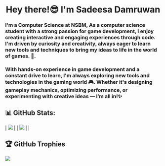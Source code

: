 <h1 align="center">Hey there!😎 I'm Sadeesa Damruwan</h1>
<h3>I'm a Computer Science at NSBM, As a computer science student with a strong passion for game development, I enjoy creating interactive and engaging experiences through code. I'm driven by curiosity and creativity, always eager to learn new tools and techniques to bring my ideas to life in the world of games. 🚀.</h3>

<h3>With hands-on experience in game development and a constant drive to learn, I'm always exploring new tools and technologies in the gaming world 🎮. Whether it's designing gameplay mechanics, optimizing performance, or experimenting with creative ideas — I’m all in!✨</h3>

## 📊 GitHub Stats:
 | ![](https://github-readme-streak-stats.herokuapp.com/?user=SadeesaDamruwan&theme=radical&hide_border=false) | | ![](https://github-readme-stats.vercel.app/api/top-langs/?username=SadeesaDamruwan&theme=radical) | |


## 🏆 GitHub Trophies
![](https://github-profile-trophy.vercel.app/?username=SadeesaDamruwan&theme=radical&no-frame=false&no-bg=false&margin-w=4)
